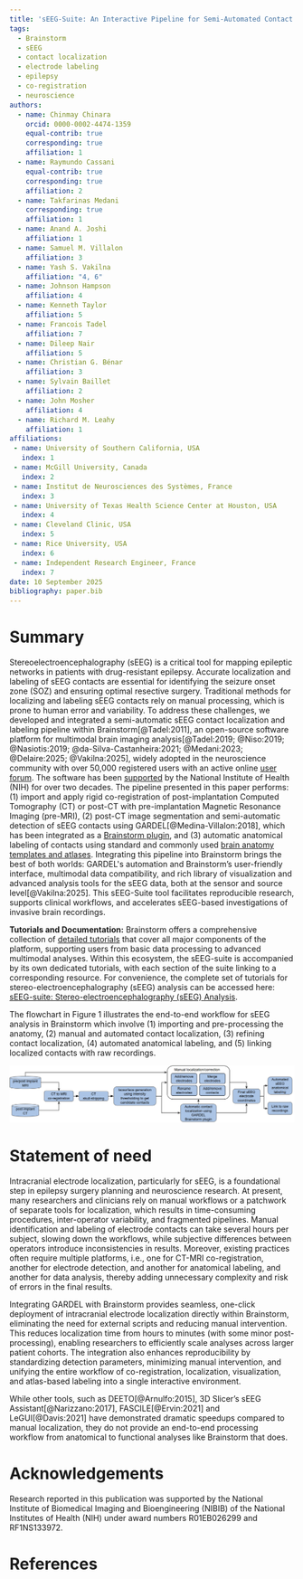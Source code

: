 ```yaml
---
title: 'sEEG-Suite: An Interactive Pipeline for Semi-Automated Contact Localization and Anatomical Labeling with Brainstorm'
tags:
  - Brainstorm
  - sEEG
  - contact localization
  - electrode labeling
  - epilepsy
  - co-registration
  - neuroscience
authors:
  - name: Chinmay Chinara
    orcid: 0000-0002-4474-1359
    equal-contrib: true
    corresponding: true
    affiliation: 1
  - name: Raymundo Cassani
    equal-contrib: true
    corresponding: true
    affiliation: 2
  - name: Takfarinas Medani
    corresponding: true
    affiliation: 1
  - name: Anand A. Joshi
    affiliation: 1
  - name: Samuel M. Villalon
    affiliation: 3
  - name: Yash S. Vakilna
    affiliation: "4, 6"
  - name: Johnson Hampson
    affiliation: 4
  - name: Kenneth Taylor
    affiliation: 5
  - name: Francois Tadel
    affiliation: 7
  - name: Dileep Nair
    affiliation: 5
  - name: Christian G. Bénar
    affiliation: 3
  - name: Sylvain Baillet
    affiliation: 2
  - name: John Mosher
    affiliation: 4
  - name: Richard M. Leahy
    affiliation: 1
affiliations:
 - name: University of Southern California, USA
   index: 1
 - name: McGill University, Canada
   index: 2
 - name: Institut de Neurosciences des Systèmes, France
   index: 3
 - name: University of Texas Health Science Center at Houston, USA
   index: 4
 - name: Cleveland Clinic, USA
   index: 5
 - name: Rice University, USA
   index: 6
 - name: Independent Research Engineer, France
   index: 7
date: 10 September 2025
bibliography: paper.bib
---
```


# Summary

Stereoelectroencephalography (sEEG) is a critical tool for mapping epileptic networks in patients with drug-resistant epilepsy. Accurate localization and labeling of sEEG contacts are essential for identifying the seizure onset zone (SOZ) and ensuring optimal resective surgery. Traditional methods for localizing and labeling sEEG contacts rely on manual processing, which is prone to human error and variability. To address these challenges, we developed and integrated a semi-automatic sEEG contact localization and labeling pipeline within Brainstorm[@Tadel:2011], an open-source software platform for multimodal brain imaging analysis[@Tadel:2019; @Niso:2019; @Nasiotis:2019; @da-Silva-Castanheira:2021; @Medani:2023; @Delaire:2025; @Vakilna:2025], widely adopted in the neuroscience community with over 50,000 registered users with an active online [user forum](https://neuroimage.usc.edu/forums/). The software has been [supported](https://neuroimage.usc.edu/brainstorm/Introduction#Support) by the National Institute of Health (NIH) for over two decades. The pipeline presented in this paper performs: (1) import and apply rigid co-registration of post-implantation Computed Tomography (CT) or post-CT with pre-implantation Magnetic Resonance Imaging (pre-MRI), (2) post-CT image segmentation and semi-automatic detection of sEEG contacts using GARDEL[@Medina-Villalon:2018], which has been integrated as a [Brainstorm plugin](https://neuroimage.usc.edu/brainstorm/Tutorials/Plugins), and (3) automatic anatomical labeling of contacts using standard and commonly used [brain anatomy templates and atlases](https://neuroimage.usc.edu/brainstorm/Tutorials/DefaultAnatomy). Integrating this pipeline into Brainstorm brings the best of both worlds: GARDEL's automation and Brainstorm’s user-friendly interface, multimodal data compatibility, and rich library of visualization and advanced analysis tools for the sEEG data, both at the sensor and source level[@Vakilna:2025]. This sEEG-Suite tool facilitates reproducible research, supports clinical workflows, and accelerates sEEG-based investigations of invasive brain recordings.

**Tutorials and Documentation:** Brainstorm offers a comprehensive collection of [detailed tutorials](https://neuroimage.usc.edu/brainstorm/Tutorials) that cover all major components of the platform, supporting users from basic data processing to advanced multimodal analyses. Within this ecosystem, the sEEG-suite is accompanied by its own dedicated tutorials, with each section of the suite linking to a corresponding resource. For convenience, the complete set of tutorials for stereo-electroencephalography (sEEG) analysis can be accessed here: [sEEG-suite: Stereo-electroencephalography (sEEG) Analysis](https://neuroimage.usc.edu/brainstorm/Tutorials#sEEG-suite:_Stereo-electroencephalography_.28sEEG.29_analysis).

The flowchart in Figure 1 illustrates the end-to-end workflow for sEEG analysis in Brainstorm which involve (1) importing and pre-processing the anatomy, (2) manual and automated contact localization, (3) refining contact localization, (4) automated anatomical labeling, and (5) linking localized contacts with raw recordings.

![End-to-end flowchart for sEEG analysis in Brainstorm.\label{fig:figure1}](figure1.png)

# Statement of need

Intracranial electrode localization, particularly for sEEG, is a foundational step in epilepsy surgery planning and neuroscience research. At present, many researchers and clinicians rely on manual workflows or a patchwork of separate tools for localization, which results in time-consuming procedures, inter-operator variability, and fragmented pipelines. Manual identification and labeling of electrode contacts can take several hours per subject, slowing down the workflows, while subjective differences between operators introduce inconsistencies in results. Moreover, existing practices often require multiple platforms, i.e., one for CT-MRI co-registration, another for electrode detection, and another for anatomical labeling, and another for data analysis, thereby adding unnecessary complexity and risk of errors in the final results.

Integrating GARDEL with Brainstorm provides seamless, one-click deployment of intracranial electrode localization directly within Brainstorm, eliminating the need for external scripts and reducing  manual intervention. This reduces localization time from hours to minutes (with some minor post-processing), enabling researchers to efficiently scale analyses across larger patient cohorts. The integration also enhances reproducibility by standardizing detection parameters, minimizing manual intervention, and unifying the entire workflow of co-registration, localization, visualization, and atlas-based labeling into a single interactive environment.

While other tools, such as DEETO[@Arnulfo:2015], 3D Slicer’s sEEG Assistant[@Narizzano:2017], FASCILE[@Ervin:2021] and LeGUI[@Davis:2021] have demonstrated dramatic speedups compared to manual localization, they do not provide an end-to-end processing workflow from anatomical to functional analyses like Brainstorm that does.

# Acknowledgements

Research reported in this publication was supported by the National Institute of Biomedical Imaging and Bioengineering (NIBIB) of the National Institutes of Health (NIH) under award numbers R01EB026299 and RF1NS133972.

# References


